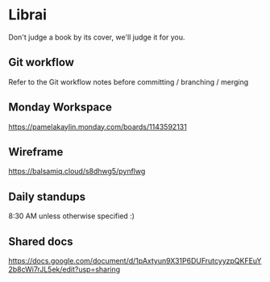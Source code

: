 # Librai

Don't judge a book by its cover, we'll judge it for you.

## Git workflow
Refer to the Git workflow notes before committing / branching / merging 

## Monday Workspace
https://pamelakaylin.monday.com/boards/1143592131

## Wireframe
https://balsamiq.cloud/s8dhwg5/pynflwg

## Daily standups 

8:30 AM unless otherwise specified :) 

## Shared docs

https://docs.google.com/document/d/1pAxtyun9X31P6DUFrutcyyzpQKFEuY2b8cWi7rJL5ek/edit?usp=sharing
